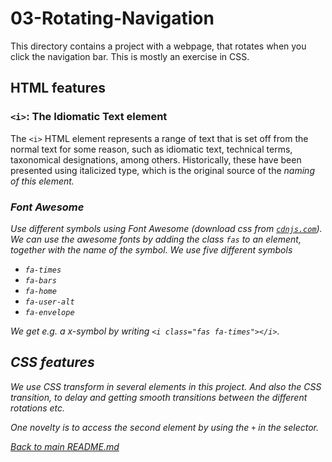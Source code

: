 # 03-Rotating-Navigation
This directory contains a project with a webpage, that rotates when you click the navigation bar.
This is mostly an exercise in CSS.

## HTML features

### ```<i>```: The Idiomatic Text element
The ```<i>``` HTML element represents a range of text that is set off from the normal text for some reason, such as idiomatic text, technical terms, taxonomical designations, among others. Historically, these have been presented using italicized type, which is the original source of the <i> naming of this element.

### Font Awesome
Use different symbols using Font Awesome (download css from [```cdnjs.com```](https://cdnjs.com/libraries?q=font-awesome)).
We can use the awesome fonts by adding the class ```fas``` to an element, together with the name of the symbol. We use five different symbols
* ```fa-times```
* ```fa-bars```
* ```fa-home```
* ```fa-user-alt```
* ```fa-envelope```

We get e.g. a x-symbol by writing ```<i class="fas fa-times"></i>```.

## CSS features

We use CSS transform in several elements in this project. And also the CSS transition, to delay and getting smooth transitions between
the different rotations etc.

One novelty is to access the second element by using the ```+``` in the selector.

[Back to main README.md](../README.md)